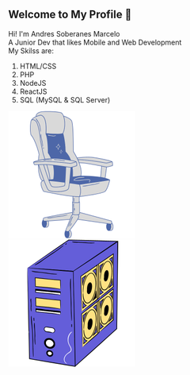 <h2> Welcome to My Profile 👾 </h2>

<p> Hi! I'm Andres Soberanes Marcelo </br>  A Junior Dev that likes Mobile and Web Development </br> My Skilss are:</p>
<ol>
  <li> HTML/CSS </li>
  <li> PHP </li>
  <li> NodeJS </li>
  <li> ReactJS </li>
  <li> SQL (MySQL & SQL Server) </li>
</ol>

<img src="chair.png">

<img src="pc.png">
